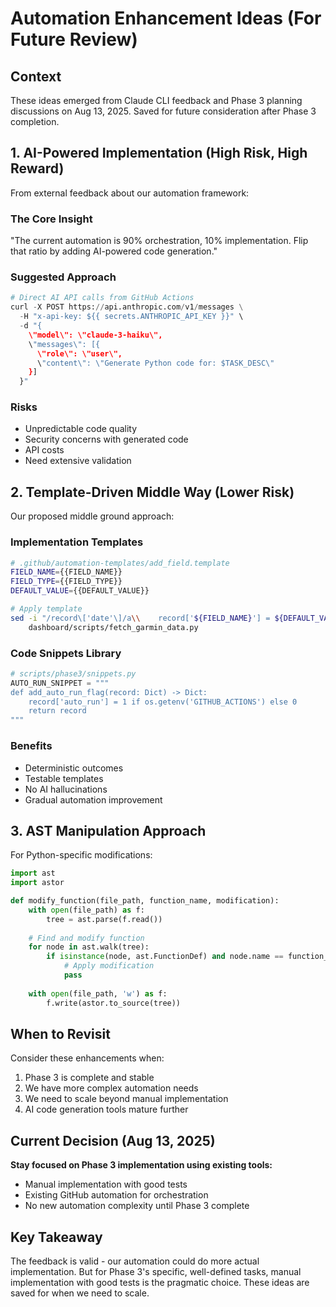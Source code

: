 # Automation Enhancement Ideas (For Future Review)

## Context
These ideas emerged from Claude CLI feedback and Phase 3 planning discussions on Aug 13, 2025.
Saved for future consideration after Phase 3 completion.

## 1. AI-Powered Implementation (High Risk, High Reward)

From external feedback about our automation framework:

### The Core Insight
"The current automation is 90% orchestration, 10% implementation. Flip that ratio by adding AI-powered code generation."

### Suggested Approach
```python
# Direct AI API calls from GitHub Actions
curl -X POST https://api.anthropic.com/v1/messages \
  -H "x-api-key: ${{ secrets.ANTHROPIC_API_KEY }}" \
  -d "{
    \"model\": \"claude-3-haiku\",
    \"messages\": [{
      \"role\": \"user\",
      \"content\": \"Generate Python code for: $TASK_DESC\"
    }]
  }"
```

### Risks
- Unpredictable code quality
- Security concerns with generated code
- API costs
- Need extensive validation

## 2. Template-Driven Middle Way (Lower Risk)

Our proposed middle ground approach:

### Implementation Templates
```bash
# .github/automation-templates/add_field.template
FIELD_NAME={{FIELD_NAME}}
FIELD_TYPE={{FIELD_TYPE}}
DEFAULT_VALUE={{DEFAULT_VALUE}}

# Apply template
sed -i "/record\['date'\]/a\\    record['${FIELD_NAME}'] = ${DEFAULT_VALUE}" \
    dashboard/scripts/fetch_garmin_data.py
```

### Code Snippets Library
```python
# scripts/phase3/snippets.py
AUTO_RUN_SNIPPET = """
def add_auto_run_flag(record: Dict) -> Dict:
    record['auto_run'] = 1 if os.getenv('GITHUB_ACTIONS') else 0
    return record
"""
```

### Benefits
- Deterministic outcomes
- Testable templates
- No AI hallucinations
- Gradual automation improvement

## 3. AST Manipulation Approach

For Python-specific modifications:

```python
import ast
import astor

def modify_function(file_path, function_name, modification):
    with open(file_path) as f:
        tree = ast.parse(f.read())
    
    # Find and modify function
    for node in ast.walk(tree):
        if isinstance(node, ast.FunctionDef) and node.name == function_name:
            # Apply modification
            pass
    
    with open(file_path, 'w') as f:
        f.write(astor.to_source(tree))
```

## When to Revisit

Consider these enhancements when:
1. Phase 3 is complete and stable
2. We have more complex automation needs
3. We need to scale beyond manual implementation
4. AI code generation tools mature further

## Current Decision (Aug 13, 2025)

**Stay focused on Phase 3 implementation using existing tools:**
- Manual implementation with good tests
- Existing GitHub automation for orchestration
- No new automation complexity until Phase 3 complete

## Key Takeaway

The feedback is valid - our automation could do more actual implementation. But for Phase 3's specific, well-defined tasks, manual implementation with good tests is the pragmatic choice. These ideas are saved for when we need to scale.